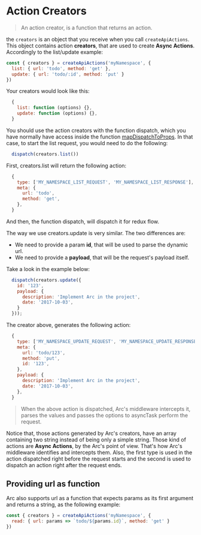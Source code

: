 # Action Creators
> An action creator, is a function that returns an action.

the `creators` is an object that you receive when you call `createApiActions`. This object contains action **creators**, that are used to create **Async Actions**.
Accordingly to the list/update example:

```js
const { creators } = createApiActions('myNamespace', {
  list: { url: 'todo', method: 'get' },
  update: { url: 'todo/:id', method: 'put' }
})
```

Your creators would look like this:

```js
  {
    list: function (options) {},
    update: function (options) {},
  }
```

You should use the action creators with the function dispatch, which you have normally have access inside the function [mapDispatchToProps](https://github.com/reactjs/react-redux/blob/master/docs/api.md). In that case, to start the list request, you would need to do the following:

```js
  dispatch(creators.list())
```

First, creators.list will return the following action:

```js
  {
    type: ['MY_NAMESPACE_LIST_REQUEST', 'MY_NAMESPACE_LIST_RESPONSE'],
    meta: {
      url: 'todo',
      method: 'get',
    },
  }
```

And then, the function dispatch, will dispatch it for redux flow.

The way we use creators.update is very similar. The two differences are:
 - We need to provide a param **id**, that will be used to parse the dynamic url.
 - We need to provide a **payload**, that will be the request's payload itself.

Take a look in the example below:

```js
  dispatch(creators.update({
    id: '123',
    payload: {
      description: 'Implement Arc in the project',
      date: '2017-10-03',
    }
  }));
```

The creator above, generates the following action:

```js
  {
    type: ['MY_NAMESPACE_UPDATE_REQUEST', 'MY_NAMESPACE_UPDATE_RESPONSE'],
    meta: {
      url: 'todo/123',
      method: 'put',
      id: '123',
    },
    payload: {
      description: 'Implement Arc in the project',
      date: '2017-10-03',
    },
  }
```

> When the above action is dispatched, Arc's middleware intercepts it, parses the values and passes the options to asyncTask perform the request.

Notice that, those actions generated by Arc's creators, have an array containing two string instead of being only a simple string. Those kind of actions are **Async Actions**, by the Arc's point of view. That's how Arc's middleware identifies and intercepts them. Also, the first type is used in the action dispatched right before the request starts and the second is used to dispatch an action right after the request ends.

## Providing url as function
Arc also supports url as a function that expects params as its first argument and returns a string, as the following example:

```js
const { creators } = createApiActions('myNamespace', {
  read: { url: params => `todo/${params.id}`, method: 'get' }
})
```

